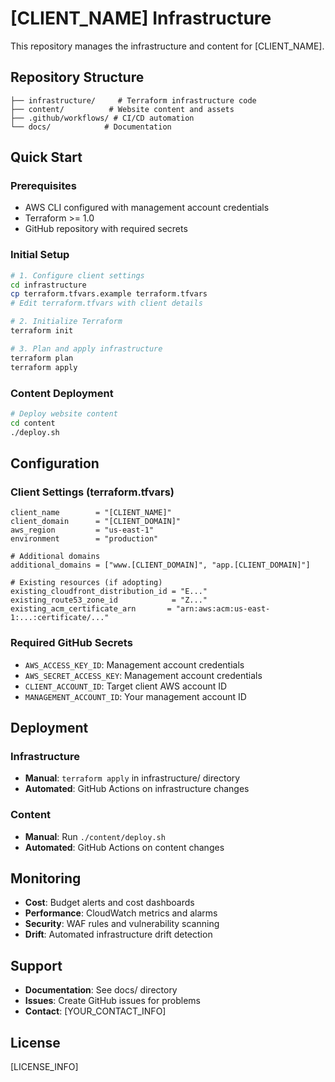 # [CLIENT_NAME] Infrastructure

This repository manages the infrastructure and content for [CLIENT_NAME].

## Repository Structure

```
├── infrastructure/     # Terraform infrastructure code
├── content/          # Website content and assets
├── .github/workflows/ # CI/CD automation
└── docs/            # Documentation
```

## Quick Start

### Prerequisites
- AWS CLI configured with management account credentials
- Terraform >= 1.0
- GitHub repository with required secrets

### Initial Setup
```bash
# 1. Configure client settings
cd infrastructure
cp terraform.tfvars.example terraform.tfvars
# Edit terraform.tfvars with client details

# 2. Initialize Terraform
terraform init

# 3. Plan and apply infrastructure
terraform plan
terraform apply
```

### Content Deployment
```bash
# Deploy website content
cd content
./deploy.sh
```

## Configuration

### Client Settings (terraform.tfvars)
```hcl
client_name        = "[CLIENT_NAME]"
client_domain      = "[CLIENT_DOMAIN]"
aws_region         = "us-east-1"
environment        = "production"

# Additional domains
additional_domains = ["www.[CLIENT_DOMAIN]", "app.[CLIENT_DOMAIN]"]

# Existing resources (if adopting)
existing_cloudfront_distribution_id = "E..."
existing_route53_zone_id            = "Z..."
existing_acm_certificate_arn       = "arn:aws:acm:us-east-1:...:certificate/..."
```

### Required GitHub Secrets
- `AWS_ACCESS_KEY_ID`: Management account credentials
- `AWS_SECRET_ACCESS_KEY`: Management account credentials  
- `CLIENT_ACCOUNT_ID`: Target client AWS account ID
- `MANAGEMENT_ACCOUNT_ID`: Your management account ID

## Deployment

### Infrastructure
- **Manual**: `terraform apply` in infrastructure/ directory
- **Automated**: GitHub Actions on infrastructure changes

### Content
- **Manual**: Run `./content/deploy.sh`
- **Automated**: GitHub Actions on content changes

## Monitoring

- **Cost**: Budget alerts and cost dashboards
- **Performance**: CloudWatch metrics and alarms
- **Security**: WAF rules and vulnerability scanning
- **Drift**: Automated infrastructure drift detection

## Support

- **Documentation**: See docs/ directory
- **Issues**: Create GitHub issues for problems
- **Contact**: [YOUR_CONTACT_INFO]

## License

[LICENSE_INFO]
